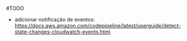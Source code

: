 #TODO
- adicionar notificação de eventos:
   https://docs.aws.amazon.com/codepipeline/latest/userguide/detect-state-changes-cloudwatch-events.html
